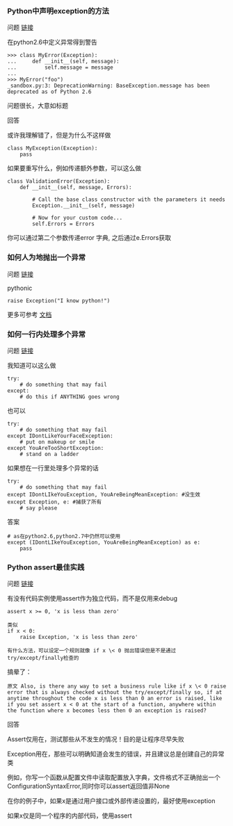 
### Python中声明exception的方法

问题 [链接](http://stackoverflow.com/questions/1319615/proper-way-to-declare-custom-exceptions-in-modern-python)

在python2.6中定义异常得到警告

    >>> class MyError(Exception):
    ...     def __init__(self, message):
    ...         self.message = message
    ...
    >>> MyError("foo")
    _sandbox.py:3: DeprecationWarning: BaseException.message has been deprecated as of Python 2.6

问题很长，大意如标题

回答

或许我理解错了，但是为什么不这样做

    class MyException(Exception):
        pass
如果要重写什么，例如传递额外参数，可以这么做

    class ValidationError(Exception):
        def __init__(self, message, Errors):

            # Call the base class constructor with the parameters it needs
            Exception.__init__(self, message)

            # Now for your custom code...
            self.Errors = Errors

你可以通过第二个参数传递error 字典, 之后通过e.Errors获取

### 如何人为地抛出一个异常

问题 [链接](http://stackoverflow.com/questions/2052390/how-do-i-manually-throw-raise-an-exception-in-python)

pythonic

    raise Exception("I know python!")

更多可参考 [文档](http://docs.python.org/2/reference/simple_stmts.html#the-raise-statement)

### 如何一行内处理多个异常

问题 [链接](http://stackoverflow.com/questions/6470428/catch-multiple-exceptions-in-one-line-except-block)

我知道可以这么做

    try:
        # do something that may fail
    except:
        # do this if ANYTHING goes wrong
也可以

    try:
        # do something that may fail
    except IDontLikeYourFaceException:
        # put on makeup or smile
    except YouAreTooShortException:
        # stand on a ladder

如果想在一行里处理多个异常的话

    try:
        # do something that may fail
    except IDontLIkeYouException, YouAreBeingMeanException: #没生效
    except Exception, e: #捕获了所有
        # say please
答案

    # as在python2.6,python2.7中仍然可以使用
    except (IDontLIkeYouException, YouAreBeingMeanException) as e:
        pass

### Python assert最佳实践

问题 [链接](http://stackoverflow.com/questions/944592/best-practice-for-python-assert)

有没有代码实例使用assert作为独立代码，而不是仅用来debug

    assert x >= 0, 'x is less than zero'

    类似
    if x < 0:
        raise Exception, 'x is less than zero'

    有什么方法，可以设定一个规则就像 if x \< 0 抛出错误但是不是通过try/except/finally检查的

搞晕了：

    原文 Also, is there any way to set a business rule like if x \< 0 raise error that is always checked without the try/except/finally so, if at anytime throughout the code x is less than 0 an error is raised, like if you set assert x < 0 at the start of a function, anywhere within the function where x becomes less then 0 an exception is raised?

回答

Assert仅用在，测试那些从不发生的情况！目的是让程序尽早失败

Exception用在，那些可以明确知道会发生的错误，并且建议总是创建自己的异常类


例如，你写一个函数从配置文件中读取配置放入字典，文件格式不正确抛出一个ConfigurationSyntaxError,同时你可以assert返回值非None

在你的例子中，如果x是通过用户接口或外部传递设置的，最好使用exception

如果x仅是同一个程序的内部代码，使用assert
